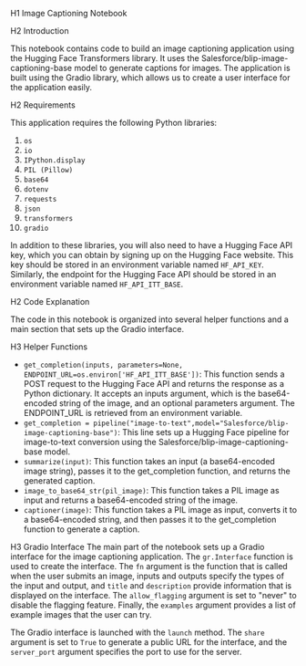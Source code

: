 H1 Image Captioning Notebook

H2 Introduction

This notebook contains code to build an image captioning application using the Hugging Face Transformers library. It uses the Salesforce/blip-image-captioning-base model to generate captions for images. The application is built using the Gradio library, which allows us to create a user interface for the application easily.

H2 Requirements

This application requires the following Python libraries:
1. `os`
2. `io`
3. `IPython.display`
4. `PIL (Pillow)`
5. `base64`
6. `dotenv`
7. `requests`
8. `json`
9. `transformers`
10. `gradio`

In addition to these libraries, you will also need to have a Hugging Face API key, which you can obtain by signing up on the Hugging Face website. This key should be stored in an environment variable named `HF_API_KEY`. Similarly, the endpoint for the Hugging Face API should be stored in an environment variable named `HF_API_ITT_BASE`.

H2 Code Explanation

The code in this notebook is organized into several helper functions and a main section that sets up the Gradio interface.

H3 Helper Functions
- `get_completion(inputs, parameters=None, ENDPOINT_URL=os.environ['HF_API_ITT_BASE'])`: This function sends a POST request to the Hugging Face API and returns the response as a Python dictionary. It accepts an inputs argument, which is the base64-encoded string of the image, and an optional parameters argument. The ENDPOINT_URL is retrieved from an environment variable.
- `get_completion = pipeline("image-to-text",model="Salesforce/blip-image-captioning-base")`: This line sets up a Hugging Face pipeline for image-to-text conversion using the Salesforce/blip-image-captioning-base model.
- `summarize(input)`: This function takes an input (a base64-encoded image string), passes it to the get_completion function, and returns the generated caption.
- `image_to_base64_str(pil_image)`: This function takes a PIL image as input and returns a base64-encoded string of the image.
- `captioner(image)`: This function takes a PIL image as input, converts it to a base64-encoded string, and then passes it to the get_completion function to generate a caption.

H3 Gradio Interface
The main part of the notebook sets up a Gradio interface for the image captioning application. The `gr.Interface` function is used to create the interface. The `fn` argument is the function that is called when the user submits an image, inputs and outputs specify the types of the input and output, and `title` and `description` provide information that is displayed on the interface. The `allow_flagging` argument is set to "never" to disable the flagging feature. Finally, the `examples` argument provides a list of example images that the user can try.

The Gradio interface is launched with the `launch` method. The `share` argument is set to `True` to generate a public URL for the interface, and the `server_port` argument specifies the port to use for the server.
